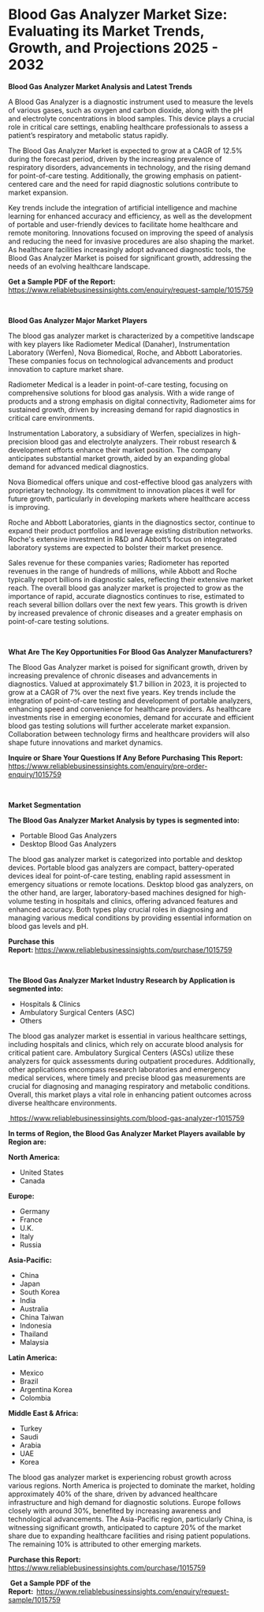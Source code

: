 <p><h1>Blood Gas Analyzer Market Size: Evaluating its Market Trends, Growth, and Projections 2025 - 2032</h1></p><p><strong>Blood Gas Analyzer Market Analysis and Latest Trends</strong></p>
<p><p>A Blood Gas Analyzer is a diagnostic instrument used to measure the levels of various gases, such as oxygen and carbon dioxide, along with the pH and electrolyte concentrations in blood samples. This device plays a crucial role in critical care settings, enabling healthcare professionals to assess a patient’s respiratory and metabolic status rapidly. </p><p>The Blood Gas Analyzer Market is expected to grow at a CAGR of 12.5% during the forecast period, driven by the increasing prevalence of respiratory disorders, advancements in technology, and the rising demand for point-of-care testing. Additionally, the growing emphasis on patient-centered care and the need for rapid diagnostic solutions contribute to market expansion. </p><p>Key trends include the integration of artificial intelligence and machine learning for enhanced accuracy and efficiency, as well as the development of portable and user-friendly devices to facilitate home healthcare and remote monitoring. Innovations focused on improving the speed of analysis and reducing the need for invasive procedures are also shaping the market. As healthcare facilities increasingly adopt advanced diagnostic tools, the Blood Gas Analyzer Market is poised for significant growth, addressing the needs of an evolving healthcare landscape.</p></p>
<p><strong>Get a Sample PDF of the Report:&nbsp;</strong> <a href="https://www.reliablebusinessinsights.com/enquiry/request-sample/1015759?utm_campaign=2276&utm_medium=2&utm_source=Github&utm_content=ia&utm_term=14042025&utm_id=blood-gas-analyzer">https://www.reliablebusinessinsights.com/enquiry/request-sample/1015759</a></p>
<p>&nbsp;</p>
<p><strong>Blood Gas Analyzer Major Market Players</strong></p>
<p><p>The blood gas analyzer market is characterized by a competitive landscape with key players like Radiometer Medical (Danaher), Instrumentation Laboratory (Werfen), Nova Biomedical, Roche, and Abbott Laboratories. These companies focus on technological advancements and product innovation to capture market share.</p><p>Radiometer Medical is a leader in point-of-care testing, focusing on comprehensive solutions for blood gas analysis. With a wide range of products and a strong emphasis on digital connectivity, Radiometer aims for sustained growth, driven by increasing demand for rapid diagnostics in critical care environments.</p><p>Instrumentation Laboratory, a subsidiary of Werfen, specializes in high-precision blood gas and electrolyte analyzers. Their robust research & development efforts enhance their market position. The company anticipates substantial market growth, aided by an expanding global demand for advanced medical diagnostics.</p><p>Nova Biomedical offers unique and cost-effective blood gas analyzers with proprietary technology. Its commitment to innovation places it well for future growth, particularly in developing markets where healthcare access is improving.</p><p>Roche and Abbott Laboratories, giants in the diagnostics sector, continue to expand their product portfolios and leverage existing distribution networks. Roche's extensive investment in R&D and Abbott’s focus on integrated laboratory systems are expected to bolster their market presence.</p><p>Sales revenue for these companies varies; Radiometer has reported revenues in the range of hundreds of millions, while Abbott and Roche typically report billions in diagnostic sales, reflecting their extensive market reach. The overall blood gas analyzer market is projected to grow as the importance of rapid, accurate diagnostics continues to rise, estimated to reach several billion dollars over the next few years. This growth is driven by increased prevalence of chronic diseases and a greater emphasis on point-of-care testing solutions.</p></p>
<p>&nbsp;</p>
<p><strong>What Are The Key Opportunities For Blood Gas Analyzer Manufacturers?</strong></p>
<p><p>The Blood Gas Analyzer market is poised for significant growth, driven by increasing prevalence of chronic diseases and advancements in diagnostics. Valued at approximately $1.7 billion in 2023, it is projected to grow at a CAGR of 7% over the next five years. Key trends include the integration of point-of-care testing and development of portable analyzers, enhancing speed and convenience for healthcare providers. As healthcare investments rise in emerging economies, demand for accurate and efficient blood gas testing solutions will further accelerate market expansion. Collaboration between technology firms and healthcare providers will also shape future innovations and market dynamics.</p></p>
<p><strong>Inquire or Share Your Questions If Any Before Purchasing This Report:</strong> <a href="https://www.reliablebusinessinsights.com/enquiry/pre-order-enquiry/1015759?utm_campaign=2276&utm_medium=2&utm_source=Github&utm_content=ia&utm_term=14042025&utm_id=blood-gas-analyzer">https://www.reliablebusinessinsights.com/enquiry/pre-order-enquiry/1015759</a></p>
<p>&nbsp;</p>
<p><strong>Market Segmentation</strong></p>
<p><strong>The Blood Gas Analyzer Market Analysis by types is segmented into:</strong></p>
<p><ul><li>Portable Blood Gas Analyzers</li><li>Desktop Blood Gas Analyzers</li></ul></p>
<p><p>The blood gas analyzer market is categorized into portable and desktop devices. Portable blood gas analyzers are compact, battery-operated devices ideal for point-of-care testing, enabling rapid assessment in emergency situations or remote locations. Desktop blood gas analyzers, on the other hand, are larger, laboratory-based machines designed for high-volume testing in hospitals and clinics, offering advanced features and enhanced accuracy. Both types play crucial roles in diagnosing and managing various medical conditions by providing essential information on blood gas levels and pH.</p></p>
<p><strong>Purchase this Report:&nbsp;</strong><a href="https://www.reliablebusinessinsights.com/purchase/1015759?utm_campaign=2276&utm_medium=2&utm_source=Github&utm_content=ia&utm_term=14042025&utm_id=blood-gas-analyzer">https://www.reliablebusinessinsights.com/purchase/1015759</a></p>
<p>&nbsp;</p>
<p><strong>The Blood Gas Analyzer Market Industry Research by Application is segmented into:</strong></p>
<p><ul><li>Hospitals & Clinics</li><li>Ambulatory Surgical Centers (ASC)</li><li>Others</li></ul></p>
<p><p>The blood gas analyzer market is essential in various healthcare settings, including hospitals and clinics, which rely on accurate blood analysis for critical patient care. Ambulatory Surgical Centers (ASCs) utilize these analyzers for quick assessments during outpatient procedures. Additionally, other applications encompass research laboratories and emergency medical services, where timely and precise blood gas measurements are crucial for diagnosing and managing respiratory and metabolic conditions. Overall, this market plays a vital role in enhancing patient outcomes across diverse healthcare environments.</p></p>
<p><a href="https://www.reliablebusinessinsights.com/blood-gas-analyzer-r1015759?utm_campaign=2276&utm_medium=2&utm_source=Github&utm_content=ia&utm_term=14042025&utm_id=blood-gas-analyzer">&nbsp;https://www.reliablebusinessinsights.com/blood-gas-analyzer-r1015759</a></p>
<p><strong>In terms of Region, the Blood Gas Analyzer Market Players available by Region are:</strong></p>
<p>
    <p> <strong> North America: </strong>
        <ul>
            <li>United States</li>
            <li>Canada</li>
        </ul>
        </p> 
    <p> <strong> Europe: </strong>
        <ul>
            <li>Germany</li>
            <li>France</li>
            <li>U.K.</li>
            <li>Italy</li>
            <li>Russia</li>
        </ul>
        </p> 
    <p> <strong> Asia-Pacific: </strong>
        <ul>
            <li>China</li>
            <li>Japan</li>
            <li>South Korea</li>
            <li>India</li>
            <li>Australia</li>
            <li>China Taiwan</li>
            <li>Indonesia</li>
            <li>Thailand</li>
            <li>Malaysia</li>
        </ul>
        </p> 
    <p> <strong> Latin America: </strong>
        <ul>
            <li>Mexico</li>
            <li>Brazil</li>
            <li>Argentina Korea</li>
            <li>Colombia</li>
        </ul>
        </p> 
    <p> <strong> Middle East & Africa: </strong>
        <ul>
            <li>Turkey</li>
            <li>Saudi</li>
            <li>Arabia</li>
            <li>UAE</li>
            <li>Korea</li>
        </ul>
    </p>
    </p>
<p><p>The blood gas analyzer market is experiencing robust growth across various regions. North America is projected to dominate the market, holding approximately 40% of the share, driven by advanced healthcare infrastructure and high demand for diagnostic solutions. Europe follows closely with around 30%, benefited by increasing awareness and technological advancements. The Asia-Pacific region, particularly China, is witnessing significant growth, anticipated to capture 20% of the market share due to expanding healthcare facilities and rising patient populations. The remaining 10% is attributed to other emerging markets.</p></p>
<p><strong>Purchase this Report: </strong><a href="https://www.reliablebusinessinsights.com/purchase/1015759?utm_campaign=2276&utm_medium=2&utm_source=Github&utm_content=ia&utm_term=14042025&utm_id=blood-gas-analyzer">https://www.reliablebusinessinsights.com/purchase/1015759</a></p>
<p>&nbsp;<strong>Get a Sample PDF of the Report:&nbsp;&nbsp;</strong><a href="https://www.reliablebusinessinsights.com/enquiry/request-sample/1015759?utm_campaign=2276&utm_medium=2&utm_source=Github&utm_content=ia&utm_term=14042025&utm_id=blood-gas-analyzer">https://www.reliablebusinessinsights.com/enquiry/request-sample/1015759</a></p>
<p><strong></strong></p>
<p><p></p><p></p><p></p></p>